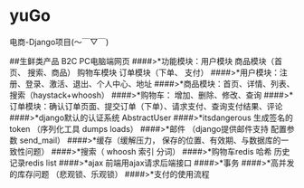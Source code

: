 # yuGo
电商-Django项目(～￣▽￣)

##生鲜类产品 B2C PC电脑端网页
####>*功能模块：用户模块 商品模块（首页、 搜索、商品） 购物车模块 订单模块（下单、 支付）
####>*用户模块：注册、登录、激活、退出、个人中心、地址
####>*商品模块：首页、详情、列表、搜索（haystack+whoosh）
####>*购物车： 增加、删除、修改、查询
####>*订单模块：确认订单页面、提交订单（下单）、请求支付、查询支付结果、评论
####>*django默认的认证系统 AbstractUser
####>*itsdangerous 生成签名的token （序列化工具 dumps loads）
####>*邮件 （django提供邮件支持 配置参数 send_mail）
####>*缓存（缓解压力， 保存的位置、有效期、与数据库的一致性问题）
####>*搜索（ whoosh 索引 分词）
####>*购物车redis 哈希 历史记录redis list
####>*ajax 前端用ajax请求后端接口
####>*事务
####>*高并发的库存问题 （悲观锁、乐观锁）
####>*支付的使用流程

